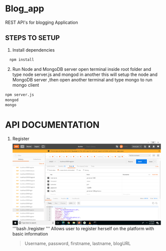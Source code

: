 # Blog_app
REST API's for blogging Application

## STEPS TO SETUP

1) Install dependencies
```bash
  npm install
  ```
  
2) Run Node and MongoDB server
  open terminal inside root folder and type node server.js and mongod in another this will setup the node and MongoDB server ,then open      another terminal and type mongo to run mongo client
  ```bash
  npm server.js
  mongod
  mongo
  ```
  # API DOCUMENTATION
  
  1) Register
  ![alt text](https://github.com/jainaman1398/Blog_app/blob/master/images/register.png)
      '''bash
      /register
      '''
      Allows user to register herself on the platform with basic information
        >Username, password, firstname, lastname, blogURL
